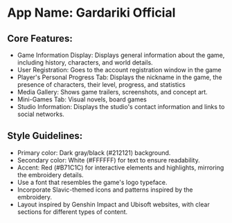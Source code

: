 # **App Name**: Gardariki Official

## Core Features:

- Game Information Display: Displays general information about the game, including history, characters, and world details.
- User Registration: Goes to the account registration window in the game
- Player's Personal Progress Tab: Displays the nickname in the game, the presence of characters, their level, progress, and statistics
- Media Gallery: Shows game trailers, screenshots, and concept art.
- Mini-Games Tab: Visual novels, board games
- Studio Information: Displays the studio's contact information and links to social networks.

## Style Guidelines:

- Primary color: Dark gray/black (#212121) background.
- Secondary color: White (#FFFFFF) for text to ensure readability.
- Accent: Red (#B71C1C) for interactive elements and highlights, mirroring the embroidery details.
- Use a font that resembles the game's logo typeface.
- Incorporate Slavic-themed icons and patterns inspired by the embroidery.
- Layout inspired by Genshin Impact and Ubisoft websites, with clear sections for different types of content.
